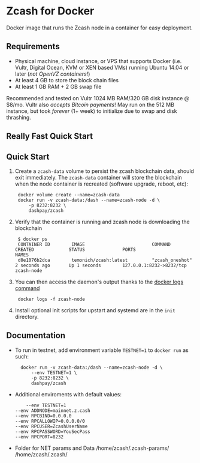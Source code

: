Zcash for Docker
================

Docker image that runs the Zcash node in a container for easy deployment.


Requirements
------------

* Physical machine, cloud instance, or VPS that supports Docker (i.e. Vultr, Digital Ocean, KVM or XEN based VMs) running Ubuntu 14.04 or later (*not OpenVZ containers!*)
* At least 4 GB to store the block chain files
* At least 1 GB RAM + 2 GB swap file

Recommended and tested on Vultr 1024 MB RAM/320 GB disk instance @ $8/mo.  Vultr also *accepts Bitcoin payments*!  May run on the 512 MB instance, but took *forever* (1+ week) to initialize due to swap and disk thrashing.


Really Fast Quick Start
-----------------------

Quick Start
-----------

1. Create a `zcash-data` volume to persist the zcash blockchain data, should exit immediately.  The `zcash-data` container will store the blockchain when the node container is recreated (software upgrade, reboot, etc):

        docker volume create --name=zcash-data
        docker run -v zcash-data:/dash --name=zcash-node -d \
            -p 8232:8232 \
            dashpay/zcash

2. Verify that the container is running and zcash node is downloading the blockchain

        $ docker ps
        CONTAINER ID        IMAGE                         COMMAND             CREATED             STATUS              PORTS                                              NAMES
        d0e1076b2dca        temonich/zcash:latest         "zcash_oneshot"      2 seconds ago       Up 1 seconds        127.0.0.1:8232->8232/tcp				 zcash-node

3. You can then access the daemon's output thanks to the [docker logs command]( https://docs.docker.com/reference/commandline/cli/#logs)

        docker logs -f zcash-node

4. Install optional init scripts for upstart and systemd are in the `init` directory.


Documentation
-------------

* To run in testnet, add environment variable `TESTNET=1` to `docker run` as such:

        docker run -v zcash-data:/dash --name=zcash-node -d \
            --env TESTNET=1 \
            -p 8232:8232 \
            dashpay/zcash

* Additional enviroments with default values:

          --env TESTNET=1
	  --env ADDNODE=mainnet.z.cash
	  --env RPCBIND=0.0.0.0
	  --env RPCALLOWIP=0.0.0.0/0
	  --env RPCUSER=ZcashUserName
	  --env RPCPASSWORD=YouSecPass
	  --env RPCPORT=8232

* Folder for NET params and Data
	/home/zcash/.zcash-params/
	/home/zcash/.zcash/